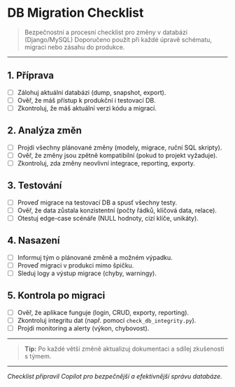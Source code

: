# DB Migration Checklist

> Bezpečnostní a procesní checklist pro změny v databázi (Django/MySQL)
> Doporučeno použít při každé úpravě schématu, migraci nebo zásahu do produkce.

---

## 1. Příprava
- [ ] Zálohuj aktuální databázi (dump, snapshot, export).
- [ ] Ověř, že máš přístup k produkční i testovací DB.
- [ ] Zkontroluj, že máš aktuální verzi kódu a migrací.

## 2. Analýza změn
- [ ] Projdi všechny plánované změny (modely, migrace, ruční SQL skripty).
- [ ] Ověř, že změny jsou zpětně kompatibilní (pokud to projekt vyžaduje).
- [ ] Zkontroluj, zda změny neovlivní integrace, reporting, exporty.

## 3. Testování
- [ ] Proveď migrace na testovací DB a spusť všechny testy.
- [ ] Ověř, že data zůstala konzistentní (počty řádků, klíčová data, relace).
- [ ] Otestuj edge-case scénáře (NULL hodnoty, cizí klíče, unikáty).

## 4. Nasazení
- [ ] Informuj tým o plánované změně a možném výpadku.
- [ ] Proveď migraci v produkci mimo špičku.
- [ ] Sleduj logy a výstup migrace (chyby, warningy).

## 5. Kontrola po migraci
- [ ] Ověř, že aplikace funguje (login, CRUD, exporty, reporting).
- [ ] Zkontroluj integritu dat (např. pomocí `check_db_integrity.py`).
- [ ] Projdi monitoring a alerty (výkon, chybovost).

---

> **Tip:** Po každé větší změně aktualizuj dokumentaci a sdílej zkušenosti s týmem.

---

*Checklist připravil Copilot pro bezpečnější a efektivnější správu databáze.*
